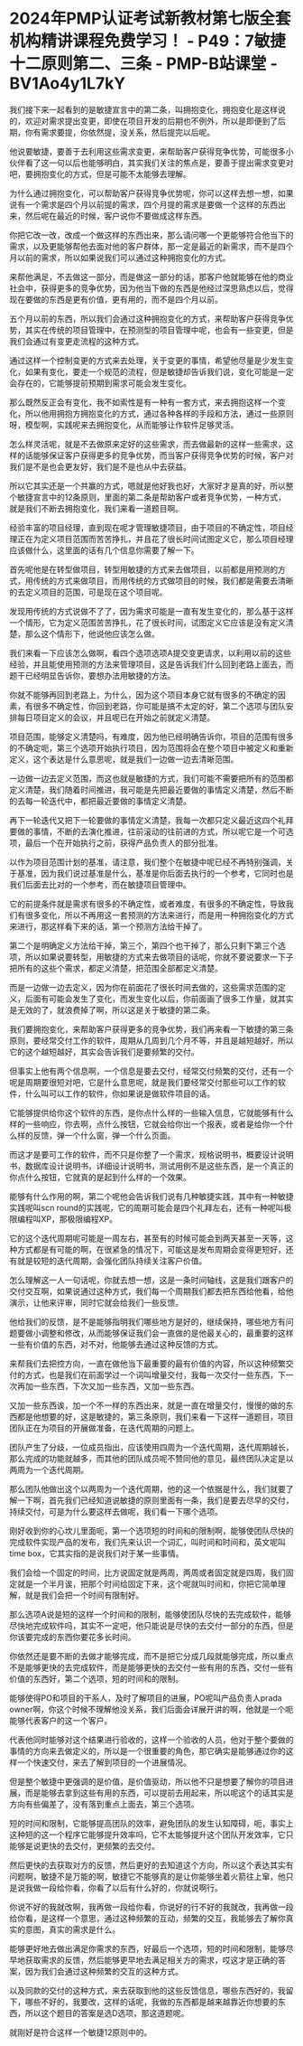 # 2024年PMP认证考试新教材第七版全套机构精讲课程免费学习！ - P49：7敏捷十二原则第二、三条 - PMP-B站课堂 - BV1Ao4y1L7kY

我们接下来一起看到的是敏捷宣言中的第二条，叫拥抱变化，拥抱变化是这样说的，欢迎对需求提出变更，即使在项目开发的后期也不例外，所以是即便到了后期，你有需求要提，你依然提，没关系，然后提完以后呢。

他说要敏捷，要善于去利用这些需求变更，来帮助客户获得竞争优势，可能很多小伙伴看了这一句以后也能够明白，其实我们关注的焦点是，要善于提出需求变更对吧，要拥抱变化的方式，但是可能不太能够去理解。

为什么通过拥抱变化，可以帮助客户获得竞争优势呢，你可以这样去想一想，如果说有一个需求是四个月以前提的需求，四个月提的需求是要做一个这样的东西出来，然后呢在最近的时候，客户说你不要做成这样东西。

你把它改一改，改成一个做这样的东西出来，那么请问哪一个更能够符合他当下的需求，以及更能够帮他去面对他的客户群体，那一定是最近的新需求，而不是四个月以前的需求，所以如果说我们可以通过这种拥抱变化的方式。

来帮他满足，不去做这一部分，而是做这一部分的话，那客户他就能够在他的商业社会中，获得更多的竞争优势，因为他当下做的东西是他经过深思熟虑以后，觉得现在要做的东西是更有价值，更有用的，而不是四个月以前。

五个月以前的东西，所以我们会通过这种拥抱变化的方式，来帮助客户获得竞争优势，其实在传统的项目管理中，在预测型的项目管理中呢，也会有一些变更，但是我们会通过有变更走流程的这种方式。

通过这样一个控制变更的方式来去处理，关于变更的事情，希望他尽量是少发生变化，如果有变化，要走一个规范的流程，但是敏捷却告诉我们说，变化可能是一定会存在的，它能够提前预期到需求可能会发生变化。

那么既然反正会有变化，我不如索性是有一种有一套方式，来去拥抱这样一个变化，所以他用拥抱方拥抱变化的方式，通过各种各样的手段和方法，通过一些原则呀，模型啊，实践呢来去拥抱变化，从而能够让作软件足够灵活。

怎么样灵活呢，就是不去做原来定好的这些需求，而去做最新的这样一些需求，这样的话能够保证客户获得更多的竞争优势，而当客户获得竞争优势的时候，客户对我们是不是也会更友好，我们是不是也从中去获益。

所以它其实还是一个共赢的方式，嗯就是他好我也好，大家好才是真的好，所以整个敏捷宣言中的12条原则，里面的第二条是帮助客户或者竞争优势，一种方式，就是我们不断去拥抱变化，我们来看一道题目啊。

经验丰富的项目经理，直到现在呢才管理敏捷项目，由于项目的不确定性，项目经理正在为定义项目范围而苦苦挣扎，并且花了很长时间试图定义它，那么项目经理应该做什么，这里面的话有几个信息你需要了解一下。

首先呢他是在转型做项目，转型用敏捷的方式来去做项目，以前都是用预测的方式，用传统的方式来做项目，而用传统的方式做项目的时候，我们都是需要去清晰的去定义项目的范围，可是现在这个项目呢。

发现用传统的方式说做不了了，因为需求可能是一直有发生变化的，那么基于这样一个情形，它为定义范围苦苦挣扎，花了很长时间，试图定义它应该是没有定义清楚，那么这个情形下，他说他应该怎么做。

我们来看一下应该怎么做啊，看四个选项选项A提交变更请求，以利用以前的这些经验，并且能使用预测的方法来管理项目，这是告诉我们什么回到老路上面去，而题干已经明显告诉你，要想办法用敏捷的方法。

你就不能够再回到老路上，为什么，因为这个项目本身它就有很多的不确定的因素，有很多不确定性，你回到老路，你可能是搞不太定的好，第二个选项与团队安排每日项目定义的会议，并且呢已在开始之前就定义清楚。

项目范围，能够定义清楚吗，有难度，因为他已经明确告诉你，项目的范围有很多的不确定呃，第三个选项开始执行项目，因为范围将会在整个项目中被定义和重新定义，这个表达是什么意思呢，就是我们一边做一边去清晰范围。

一边做一边去定义范围，而这也就是敏捷的方式，我们可能不需要把所有的范围都定义清楚，我们随着时间推进，我可能是先把最近要做的事情定义清楚，然后不断的去每一轮迭代中，都把最近要做的事情定义清楚。

再下一轮迭代又把下一轮要做的事情定义清楚，我每一次都只定义最近这四个礼拜要做的事情，不断的去演化推进，往前滚动的往前进的方式，所以呢它是一个可选项，最后一个在开始执行之前，获得产品负责人的部分批准。

以作为项目范围计划的基准，请注意，我们整个在敏捷中呢已经不再特别强调，关于基准，因为我们说过基准是什么，基准是你后面去执行的一个参考，它同时也是我们后面去比对的一个参考，而在敏捷项目管理中。

它的前提条件就是需求有很多的不确定性，或者难度，有很多的不确定性，导致我们有很多变化，所以不再用这一套预测的方法来进行，而是用一种拥抱变化的方式来进行，那这样看下来的话，第一个预测方法给干掉了。

第二个是明确定义方法给干掉，第三个，第四个也干掉了，那么只剩下第三个选项，所以如果说要转型，用敏捷的方式来去做项目的话呢，你就不要说要求一下子把所有的这些个需求，都定义清楚，把范围全部都定义清楚。

而是一边做一边去定义，因为你在前面花了很长时间去做的，这些需求范围的定义，后面有可能会发生了变化，而发生变化以后，你前面画了很多工作量，就其实是无效的了，就浪费掉了啊，所以这是关于敏捷的第二条。

我们要拥抱变化，来帮助客户获得更多的竞争优势，我们再来看一下敏捷的第三条原则，要经常交付工作的软件，周期从几周到几个月不等，并且是越短越好，所以它的这个越短越好，其实会告诉我们是要频繁的交付。

但事实上他有两个信息啊，一个信息是要去交付，经常交付频繁的交付，还有一个呢是周期要很短对吧，它是什么意思呢，就是我们要经常交付那些可以工作的软件，什么叫可以工作的软件，你如果说是做软件项目的话。

它能够提供给你这个软件的东西，是你点什么样的一些输入信息，它就能够有什么样的一些响应，你去啊，点什么按钮，它就会给你出一个报表，或者是给你一个什么样的反馈，弹一个什么窗，弹一个什么页面。

而这才是要可工作的软件，而不只是你整了一个需求，规格说明书，概要设计说明书，数据库设计说明书，详细设计说明书，测试用例不是这些东西，是一个真正的你点什么按钮，它就真的是起到什么样的一个效果。

能够有什么作用的啊，第二个呢他会告诉我们说有几种敏捷实践，其中有一种敏捷实践呢叫scn round的实践呢，它的周期可能会是四个礼拜左右，还有一种呢叫极限编程叫XP，那极限编程XP。

它的这个迭代周期呢可能是一周左右，甚至有的时候可能会到两天甚至一天等，这种方式都是有可能的啊，在很紧急的情况下，可能这是发布周期会变得更短好，还有就是较短的迭代周期，会强化团队持续关注客户价值。

怎么理解这一人一句话呢，你就去想一想，这是一条时间轴线，这是我们跟客户的交付交互啊，如果说通过这种方式，我们每一个周期我们都去把东西给他看，给他演示，让他来评审，同时它就会给我们一些反馈。

他给我们的反馈，是不是能够指明我们哪些地方是好的，继续保持，哪些地方有问题要做小调整和修改，从而能够保证我们会一直做的是他最关心的，最重要的这样一些有价值的东西，对不对，他能够去通过这种反馈的方式。

来帮我们去把控方向，一直在做他当下最重要的最有价值的内容，所以这种频繁交付的方式，也是我们在前面学过一个词叫增量交付，我每一次交付一些东西，下一次再加一些东西，下次又加一些东西，又加一些东西。

又加一些东西诶，加一个不一样的东西出来，就是一直在增量交付，慢慢的做的东西都是他想要的好，这是敏捷的，第三条原则，我们来看一下这样一道题目，项目团队正在为项目的开展做准备，在迭代周期的问题上。

团队产生了分歧，一位成员指出，应该使用四周为一个迭代周期，迭代周期越长，那么完成的功能就越多，而其他的团队成员呢不赞同他的意见，最终团队决定是以两周为一个迭代周期。

那么团队他做出这个以两周为一个迭代周期，他的这一个依据是什么，我们就要了解一下啊，首先我们已经知道说敏捷的原则里面有一条，我们是要去尽早的交付，持续交付，可是为什么要这样去做呢，我们看一下哪个选项。

刚好收到你的心坎儿里面呃，第一个选项短的时间和的限制啊，能够使团队尽快的完成软件实现产品的发布，我们先来认识一个词汇，叫时间和时间和，英文呢叫time box，它其实指的是说我们对于某一些事情。

我们会给一个固定的时间，比方说固定就是两周，两周或者固定就是四周，我们固定就是一个半月诶，把那个时间给固定下来，这个呢就叫时间和，你把它简单理解，就是我们会把一个时间有限制好。

那么选项A说是短的这样一个时间和的限制，能够使团队尽快的去完成软件，能够尽快地完成软件吗，其实不一定吧，他只能说是尽快的去交付一部分的东西，但是你该要完成的东西你要花多长时间。

你依然还是要不断的去做才能够完成，而不是把它分成几段就能够完成，所以重点不是能够更快的去完成软件，而是能够更快的去交付一些有用的东西，交付一些有价值的东西好，第二个选项，短的时间和的限制。

能够使得PO和项目的干系人，及时了解项目的进展，PO呢叫产品负责人prada owner啊，你这个时候不理解他没关系，我们后面会详展开讲的啊，他就是一个呃能够代表客户的这一个客户。

代表他同时能够对这个结果进行验收的，这样一个验收的人员，他对于整个要做的事情的方向来去做定义的，所以是一个很重要的角色，那它确实是能够通过你的这样一个快速交付，来去了解到项目的一个进展情况。

但是整个敏捷中更强调的是价值，是价值驱动，所以他不只是想要了解你的项目进展，而是能够去拿到这些有用的东西，可以提前去用起来，所以呢这个的话其实是方向有些偏差了，没有落到重点上面去，第三个选项。

短的时间和限制，它能够提高团队的效率，避免团队的发生认知障碍，呃，事实上这种短的这一个程序它能够提升效率吗，它不太能够提升这个团队开发效率，它只能够是说更快的去交付，更频繁的去交付。

然后更快的去获取对方的反馈，然后更好的去知道这个方向，所以这个表达其实有问题啊，敏捷不是万能的啊，敏捷它不能够真的是让你能够坐着火箭往上窜，他只是说我做一段给你看，你看了以后有什么好的，你就说啊行。

你说不好的我就改啊，我再做一段给你看，你说好的行不好的我就改，我再做一段给你看，是这样一个意思，通过这种频繁的互动，频繁的交互，我能够去了解你真实的意图，真实的需求是什么。

能够更好地去做出满足你需求的东西，好最后一个选项，短的时间和限制，能够尽早地获取需求的反馈，然后能够更早地去满足相关方的需求，哎这才是正确的答案，因为我们会通过这种频繁的交互的这种方式。

以及同款的交付的这种方式，来去获取到他的这些反馈信息，哪些东西好的，我留下，哪些不好的，我要改，这样的话呢，我做的东西都是越来越靠近你想要的东西，所以这个题目的答案是选D选项，那这道题呢。

就刚好是符合这样一个敏捷12原则中的。